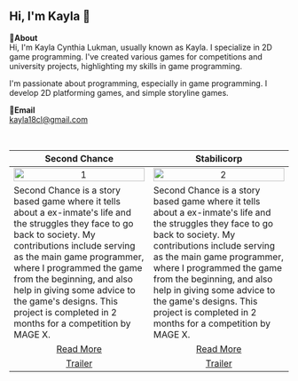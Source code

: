 Hi, I'm Kayla 👋
---
**📌About** <br>
Hi, I'm Kayla Cynthia Lukman, usually known as Kayla. I specialize in 2D game programming. I've created various games for competitions and university projects, highlighting my skills in game programming.

I'm passionate about programming, especially in game programming. I develop 2D platforming games, and simple storyline games.

**📩Email** <br>
kayla18cl@gmail.com

<br>

<table width="100%">
  <thead>
    <tr>
      <th width="50%" align="center"><a>Second Chance</a></th> <!--tittle-->
      <th width="50%" align="center"><a>Stabilicorp</a></th> <!--tittle-->
    </tr>
  </thead>
  <tbody>
    <tr>
      <td align="center">
        <img src="https://github.com/user-attachments/assets/4a8c7fc0-e69d-4f29-9c5f-2e6e4cedd5c4" alt="1" style="width:100%;height:auto;">
      </td>
      <td align="center">
        <img src="https://github.com/user-attachments/assets/4a8c7fc0-e69d-4f29-9c5f-2e6e4cedd5c4" alt="2" style="width:100%;height:auto;">
      </td>
    </tr>
    <tr>
      <td valign="text-top">Second Chance is a story based game where it tells about a ex-inmate's life and the struggles they face to go back to society. My contributions include serving as the main game programmer, where I programmed the game from the beginning, and also help in giving some advice to the game's designs. This project is completed in 2 months for a competition by MAGE X.</td> <!--desc-->
      <td valign="text-top">Second Chance is a story based game where it tells about a ex-inmate's life and the struggles they face to go back to society. My contributions include serving as the main game programmer, where I programmed the game from the beginning, and also help in giving some advice to the game's designs. This project is completed in 2 months for a competition by MAGE X.</td> <!--desc-->
    </tr>
    <tr>
      <td align="center"><a href="https://github.com/KaylaCynthia/SecondChance">Read More</a></td> <!--link1-->
      <td align="center"><a href="https://github.com/Sightyyy/Stabilicorp">Read More</a></td> <!--link2-->
    </tr>
    <tr>
      <td align="center"><a href="https://youtu.be/P3GypmFbVUo?si=-fzdLrv_L9rktAt0">Trailer</a></td> <!--link1-->
      <td align="center"><a href="https://youtu.be/P3GypmFbVUo?si=-fzdLrv_L9rktAt0">Trailer</a></td> <!--link2-->
    </tr>
  </tbody>
</table>


<br>

